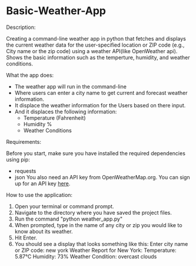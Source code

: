 # Basic-Weather-App


Description:

Creating a command-line weather app in python that fetches and displays the current weather data for the user-specified location or ZIP code (e.g., City name or the zip code) using a weather API(like OpenWeather api). Shows the basic information such as the temperture, humidity, and weather conditions.

What the app does:

* The weather app will run in the command-line 
* Where  users can enter a city name to get current and forecast weather information. 
* It displace the weather information for the Users based on there input.
* And it displaces the following information:
    - Temperature (Fahrenheit)
    - Humidity %
    - Weather Conditions

Requirements:

Before you start, make sure you have installed the required dependencies using pip:
- requests
- json
You also need an API key from OpenWeatherMap.org. You can sign up for an API key [here](https://openweathermap.org/api).



How to use the application:

1. Open your terminal or command prompt.
2. Navigate to the directory where you have saved the project files.
3. Run the command "python weather_app.py"
4. When prompted, type in the name of any city or zip you would like to know about its  weather.
5. Hit Enter.
6. You should see a display that looks something like this:
    Enter city name or ZIP code: new york
    Weather Report for New York:
    Temperature: 5.87°C
    Humidity: 73%
    Weather Condition: overcast clouds
